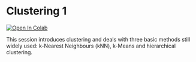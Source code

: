 # Clustering 1

[![Open In Colab](https://colab.research.google.com/assets/colab-badge.svg)](https://colab.research.google.com/github/ICL-BMB-BiDS/BIDS5-Clustering1/blob/main/BIDS_05_Clustering_1.ipynb/)

This session introduces clustering and deals with three basic methods still widely used: k-Nearest Neighbours (kNN), k-Means and hierarchical clustering.
